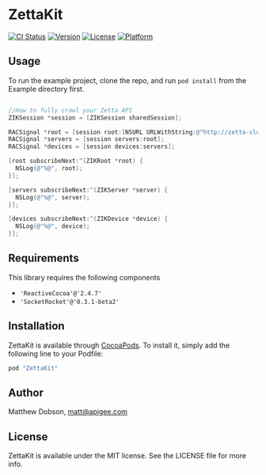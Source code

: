 # ZettaKit

[![CI Status](https://travis-ci.org/zettajs/ZettaKit.svg?branch=master&style=flat)](https://travis-ci.org/zettajs/ZettaKit)
[![Version](https://img.shields.io/cocoapods/v/ZettaKit.svg?style=flat)](http://cocoapods.org/pods/ZettaKit)
[![License](https://img.shields.io/cocoapods/l/ZettaKit.svg?style=flat)](http://cocoapods.org/pods/ZettaKit)
[![Platform](https://img.shields.io/cocoapods/p/ZettaKit.svg?style=flat)](http://cocoapods.org/pods/ZettaKit)

## Usage

To run the example project, clone the repo, and run `pod install` from the Example directory first.

```objective-c

//How to fully crawl your Zetta API
ZIKSession *session = [ZIKSession sharedSession];

RACSignal *root = [session root:[NSURL URLWithString:@"http://zetta-cloud-2.herokuapp.com/"]];
RACSignal *servers = [session servers:root];
RACSignal *devices = [session devices:servers];

[root subscribeNext:^(ZIKRoot *root) {
  NSLog(@"%@", root);  
}];

[servers subscribeNext:^(ZIKServer *server) {
  NSLog(@"%@", server);  
}];

[devices subscribeNext:^(ZIKDevice *device) {
  NSLog(@"%@", device);  
}];

```
## Requirements

This library requires the following components

* `'ReactiveCocoa'@'2.4.7'`
* `'SocketRocket'@'0.3.1-beta2'`
 
## Installation

ZettaKit is available through [CocoaPods](http://cocoapods.org). To install
it, simply add the following line to your Podfile:

```ruby
pod "ZettaKit"
```

## Author

Matthew Dobson, matt@apigee.com

## License

ZettaKit is available under the MIT license. See the LICENSE file for more info.

